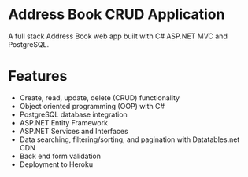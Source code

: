# Address Book CRUD Application
A full stack Address Book web app built with C# ASP.NET MVC and PostgreSQL.

# Features
- Create, read, update, delete (CRUD) functionality
- Object oriented programming (OOP) with C#
- PostgreSQL database integration
- ASP.NET Entity Framework
- ASP.NET Services and Interfaces
- Data searching, filtering/sorting, and pagination with Datatables.net CDN
- Back end form validation
- Deployment to Heroku